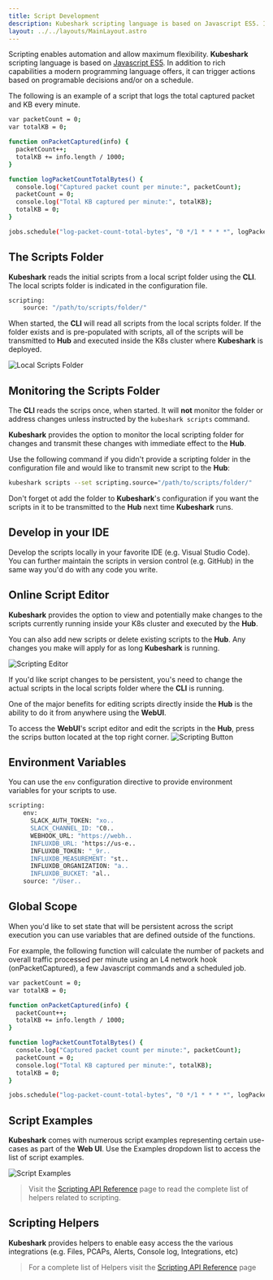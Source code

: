 ```yaml
---
title: Script Development
description: Kubeshark scripting language is based on Javascript ES5. In addition to rich capabilities a modern programming language offers, it can trigger actions based on programable decisions and/or on a schedule.
layout: ../../layouts/MainLayout.astro
---
```


Scripting enables automation and allow maximum flexibility. **Kubeshark** scripting language is based on [Javascript ES5](https://262.ecma-international.org/5.1/). In addition to rich capabilities a modern programming language offers, it can trigger actions based on programable decisions and/or on a schedule. 

The following is an example of a script that logs the total captured packet and KB every minute.
```bash
var packetCount = 0;
var totalKB = 0;

function onPacketCaptured(info) {
  packetCount++;
  totalKB += info.length / 1000;
}

function logPacketCountTotalBytes() {
  console.log("Captured packet count per minute:", packetCount);
  packetCount = 0;
  console.log("Total KB captured per minute:", totalKB);
  totalKB = 0;
}

jobs.schedule("log-packet-count-total-bytes", "0 */1 * * * *", logPacketCountTotalBytes);
```

## The Scripts Folder
**Kubeshark** reads the initial scripts from a local script folder using the **CLI**. The local scripts folder is indicated in the configuration file.
```bash
scripting:
    source: "/path/to/scripts/folder/"
```
When started, the **CLI** will read all scripts from the local scripts folder. If the folder exists and is pre-populated with scripts, all of the scripts will be transmitted to **Hub** and executed inside the K8s cluster where **Kubeshark** is deployed.

![Local Scripts Folder](/local-scripts-folder.png)

## Monitoring the Scripts Folder 

The **CLI** reads the scrips once, when started. It will **not** monitor the folder or address changes unless instructed by the `kubeshark scripts` command.


**Kubeshark** provides the option to monitor the local scripting folder for changes and transmit these changes with immediate effect to the **Hub**.

Use the following command if you didn't provide a scripting folder in the configuration file and would like to transmit new script to the **Hub**:
```bash
kubeshark scripts --set scripting.source="/path/to/scripts/folder/"
```
Don't forget ot add the folder to **Kubeshark**'s configuration if you want the scripts in it to be transmitted to the **Hub** next time **Kubeshark** runs.

## Develop in your IDE
Develop the scripts locally in your favorite IDE (e.g. Visual Studio Code). You can further maintain the scripts in version control (e.g. GitHub) in the same way you'd do with any code you write.

## Online Script Editor

**Kubeshark** provides the option to view and potentially make changes to the scripts currently running inside your K8s cluster and executed by the **Hub**.

You can also add new scripts or delete existing scripts to the **Hub**. Any changes you make will apply for as long **Kubeshark** is running.

![Scripting Editor](/script-editor.png)

If you'd like script changes to be persistent, you's need to change the actual scripts in the local scripts folder where the **CLI** is running.

One of the major benefits for editing scripts directly inside the **Hub** is the ability to do it from anywhere using the **WebUI**.

To access the **WebUI**'s script editor and edit the scripts in the **Hub**, press the scrips button located at the top right corner.
![Scripting Button](/scripting-button.png)

## Environment Variables

You can use the `env` configuration directive to provide environment variables for your scripts to use.

```bash
scripting:
    env:
      SLACK_AUTH_TOKEN: "xo..
      SLACK_CHANNEL_ID: "C0..
      WEBHOOK_URL: "https://webh..
      INFLUXDB_URL: "https://us-e..
      INFLUXDB_TOKEN: "_9r..
      INFLUXDB_MEASUREMENT: "st..
      INFLUXDB_ORGANIZATION: "a..
      INFLUXDB_BUCKET: "al..
    source: "/User..
```
## Global Scope
When you'd like to set state that will be persistent across the script execution you can use variables that are defined outside of the functions.

For example, the following function will calculate the number of packets and overall traffic processed per minute using an L4 network hook (onPacketCaptured), a few Javascript commands and a scheduled job.

```bash
var packetCount = 0;
var totalKB = 0;

function onPacketCaptured(info) {
  packetCount++;
  totalKB += info.length / 1000;
}

function logPacketCountTotalBytes() {
  console.log("Captured packet count per minute:", packetCount);
  packetCount = 0;
  console.log("Total KB captured per minute:", totalKB);
  totalKB = 0;
}

jobs.schedule("log-packet-count-total-bytes", "0 */1 * * * *", logPacketCountTotalBytes);
```

## Script Examples

**Kubeshark** comes with numerous script examples representing certain use-cases as part of the **Web UI**. Use the Examples dropdown list to access the list of script examples.

![Script Examples](/script-examples.png)

> Visit the [Scripting API Reference](/en/scripting_api_reference) page to read the complete list of helpers related to scripting.

## Scripting Helpers

**Kubeshark** provides helpers to enable easy access the the various integrations (e.g. Files, PCAPs, Alerts, Console log, Integrations, etc)

> For a complete list of Helpers visit the [Scripting API Reference](en/scripting_api_reference) page
